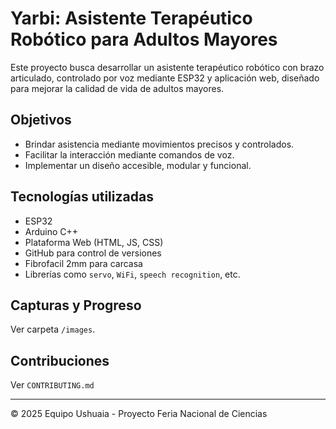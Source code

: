 # Yarbi: Asistente Terapéutico Robótico para Adultos Mayores

Este proyecto busca desarrollar un asistente terapéutico robótico con brazo articulado, controlado por voz mediante ESP32 y aplicación web, diseñado para mejorar la calidad de vida de adultos mayores.

## Objetivos
- Brindar asistencia mediante movimientos precisos y controlados.
- Facilitar la interacción mediante comandos de voz.
- Implementar un diseño accesible, modular y funcional.

## Tecnologías utilizadas
- ESP32
- Arduino C++
- Plataforma Web (HTML, JS, CSS)
- GitHub para control de versiones
- Fibrofacil 2mm para carcasa
- Librerías como `servo`, `WiFi`, `speech recognition`, etc.

## Capturas y Progreso
Ver carpeta `/images`.

## Contribuciones
Ver `CONTRIBUTING.md`

---

© 2025 Equipo Ushuaia - Proyecto Feria Nacional de Ciencias
